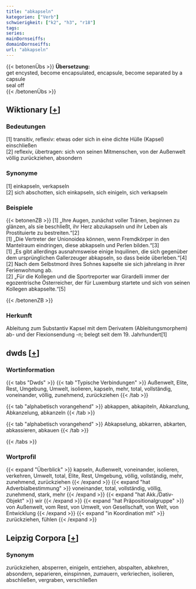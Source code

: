 ```yaml
---
title: "abkapseln"
kategorien: ["Verb"]
schwierigkeit: ["k2", "h3", "r18"]
tags:
series:
mainDornseiffs:
domainDornseiffs:
url: "abkapseln"
---
```


{{< betonenÜbs >}}
**Übersetzung:**  
get encysted, become encapsulated, encapsule, become separated  by a capsule  
seal  off  
{{< /betonenÜbs >}}

## Wiktionary [[+](https://de.wiktionary.org/wiki/abkapseln)]

### Bedeutungen
[1] transitiv, reflexiv: etwas oder sich in eine dichte Hülle (Kapsel) einschließen  
[2] reflexiv, übertragen: sich von seinen Mitmenschen, von der Außenwelt völlig zurückziehen, absondern  

### Synonyme
[1] einkapseln, verkapseln  
[2] sich abschotten, sich einkapseln, sich einigeln, sich verkapseln  

### Beispiele
{{< betonenZB >}}
[1] „Ihre Augen, zunächst voller Tränen, beginnen zu glänzen, als sie beschließt, ihr Herz abzukapseln und ihr Leben als Prostituierte zu bestreiten.“[2]  
[1] „Die Vertreter der Unionoidea können, wenn Fremdkörper in den Mantelraum eindringen, diese abkapseln und Perlen bilden.“[3]  
[1] „Es gibt allerdings ausnahmsweise einige Inquilinen, die sich gegenüber dem ursprünglichen Gallerzeuger abkapseln, so dass beide überleben.“[4]  
[2] Nach dem Selbstmord ihres Sohnes kapselte sie sich jahrelang in ihrer Ferienwohnung ab.  
[2] „Für die Kollegen und die Sportreporter war Girardelli immer der egozentrische Österreicher, der für Luxemburg startete und sich von seinen Kollegen abkapselte.“[5]  

{{< /betonenZB >}}
### Herkunft
Ableitung zum Substantiv Kapsel mit dem Derivatem (Ableitungsmorphem) ab- und der Flexionsendung -n; belegt seit dem 19. Jahrhundert[1]  



## dwds [[+](https://www.dwds.de/wb/abkapseln)]

### Wortinformation
{{< tabs "Dwds" >}}
{{< tab "Typische Verbindungen" >}}
Außenwelt, Elite, Rest, Umgebung, Umwelt, isolieren, kapseln, mehr, total, vollständig, voneinander, völlig, zunehmend, zurückziehen
{{< /tab >}}

{{< tab "alphabetisch vorangehend" >}}
abkappen, abkapiteln, Abkanzlung, Abkanzelung, abkanzeln
{{< /tab >}}

{{< tab "alphabetisch vorangehend" >}}
Abkapselung, abkarren, abkarten, abkassieren, abkauen
{{< /tab >}}

{{< /tabs >}}

### Wortprofil
{{< expand "Überblick" >}} kapseln, Außenwelt, voneinander, isolieren, verkehren, Umwelt, total, Elite, Rest, Umgebung, völlig, vollständig, mehr, zunehmend, zurückziehen {{< /expand >}}
{{< expand "hat Adverbialbestimmung" >}} voneinander, total, vollständig, völlig, zunehmend, stark, mehr {{< /expand >}}
{{< expand "hat Akk./Dativ-Objekt" >}} wir {{< /expand >}}
{{< expand "hat Präpositionalgruppe" >}} von Außenwelt, vom Rest, von Umwelt, von Gesellschaft, von Welt, von Entwicklung {{< /expand >}}
{{< expand "in Koordination mit" >}} zurückziehen, fühlen {{< /expand >}}

## Leipzig Corpora [[+](https://corpora.uni-leipzig.de/en/res?word=abkapseln&corpusId=deu_newscrawl-public_2018)]


### Synonym
zurückziehen, absperren, einigeln, entziehen, abspalten, abkehren, absondern, separieren, einspinnen, zumauern, verkriechen, isolieren, abschließen, vergraben, verschließen

